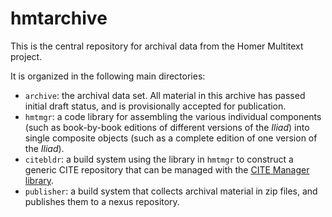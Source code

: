 # hmtarchive #

This is the central repository for archival data from the Homer Multitext project.

It is organized in the following main directories:

- `archive`:  the archival data set.  All material in this archive has passed initial draft status, and is provisionally accepted for publication.
- `hmtmgr`:  a code library for assembling the various individual components (such as book-by-book editions of different versions of the *Iliad*) into single composite objects (such as a complete edition of one version of the *Iliad*).
- `citebldr`:  a build system using the library in `hmtmgr` to construct a generic CITE repository that can be managed with the [CITE Manager library](http://cite-architecture.github.io/citemgr/).
- `publisher`:  a build system that collects archival material in zip files, and publishes them to a nexus repository.

